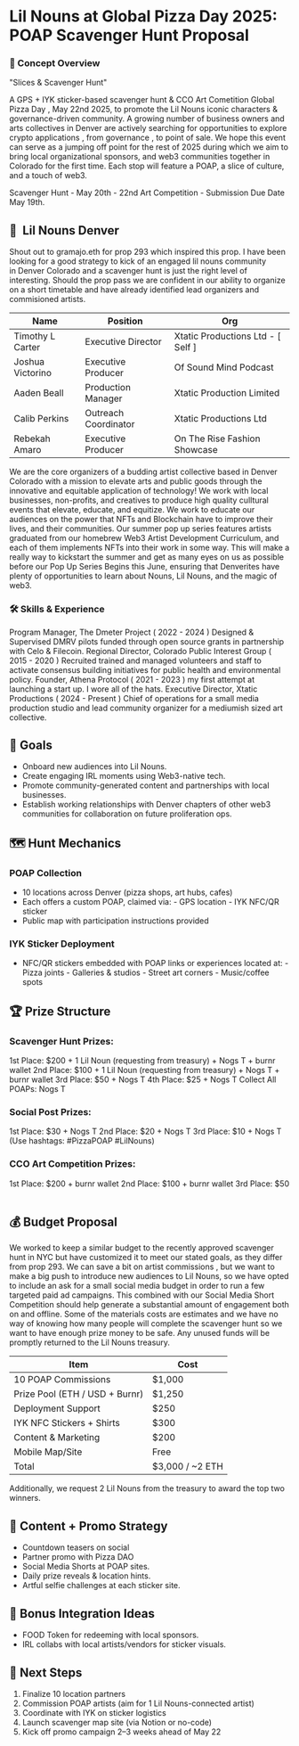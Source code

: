 # Lil Nouns at Global Pizza Day 2025: POAP Scavenger Hunt Proposal


### 🧠 Concept Overview 
"Slices & Scavenger Hunt"

A GPS + IYK sticker-based scavenger hunt & CCO Art Cometition Global Pizza Day , May 22nd 2025, to promote the Lil Nouns iconic characters & governance-driven community.
A growing number of business owners and arts collectives in Denver are actively searching for opportunities to explore crypto applications , from governance , to point of sale. We hope this event can serve as a jumping off point for the rest of 2025 during which we aim to bring local organizational sponsors, and web3 communities together in Colorado for the first time. 
Each stop will feature a POAP, a slice of culture, and a touch of web3.

Scavenger Hunt - May 20th - 22nd
Art Competition - Submission Due Date May 19th.

## 🥰  Lil Nouns Denver ##
Shout out to gramajo.eth for prop 293 which inspired this prop. I have been looking for a good strategy to kick of an engaged lil nouns community  
in Denver Colorado and a scavenger hunt is just the right level of interesting. Should the prop pass we are confident in our ability to organize on a 
short timetable and have already identified lead organizers and commisioned artists.

| Name              | Position            | Org                                           |
|-------------------|---------------------|-----------------------------------------------|
| Timothy L Carter  | Executive Director  | Xtatic Productions Ltd - [ Self ]             |
| Joshua Victorino  | Executive Producer  | Of Sound Mind Podcast                         |
| Aaden Beall       | Production Manager  | Xtatic Production Limited                     |
| Calib Perkins     | Outreach Coordinator| Xtatic Productions Ltd                        |
| Rebekah Amaro     | Executive Producer  | On The Rise Fashion Showcase                  |

We are the core organizers of a budding artist collective based in Denver Colorado with a mission to elevate arts and public goods through the innovative
and equitable application of technology! We work with local businesses, non-profits, and creatives to produce high quality culltural events that elevate, 
educate, and equitize. We work to educate our audiences on the power that NFTs and Blockchain have to improve their lives, and their communities. Our summer pop up 
series features artists graduated from our homebrew Web3 Artist Development Curriculum, and each of them implements NFTs into their work in some way. This will make a really 
way to kickstart the summer and get as many eyes on us as possible before our Pop Up Series Begins this June, ensuring that Denverites have plenty of opportunities to learn about 
Nouns, Lil Nouns, and the magic of web3. 


### 🛠 Skills & Experience ###
Program Manager, The Dmeter Project ( 2022 - 2024 ) Designed & Supervised DMRV pilots funded through open source grants in partnership with Celo & Filecoin. 
Regional Director, Colorado Public Interest Group ( 2015 - 2020 ) Recruited trained and managed volunteers and staff to activate consensus building initiatives for public health and environmental policy. 
Founder, Athena Protocol ( 2021 - 2023 ) my first attempt at launching a start up. I wore all of the hats. 
Executive Director, Xtatic Productions ( 2024 - Present ) Chief of operations for a small media production studio and lead community organizer for a mediumish sized art collective. 



## 🎯 Goals ##
- Onboard new audiences into Lil Nouns.
- Create engaging IRL moments using Web3-native tech.
- Promote community-generated content and partnerships with local businesses.
- Establish working relationships with Denver chapters of other web3 communities
  for collaboration on future proliferation ops.



## 🗺 Hunt Mechanics ##
### POAP Collection ###
- 10 locations across Denver (pizza shops, art hubs, cafes)
- Each offers a custom POAP, claimed via:
      - GPS location
      - IYK NFC/QR sticker
- Public map with participation instructions provided

### IYK Sticker Deployment ###
- NFC/QR stickers embedded with POAP links or experiences located at:
      - Pizza joints
      - Galleries & studios
      - Street art corners
      - Music/coffee spots




## 🏆 Prize Structure

### Scavenger Hunt Prizes:
1st Place: $200 + 1 Lil Noun (requesting from treasury) + Nogs T + burnr wallet
2nd Place: $100 + 1 Lil Noun (requesting from treasury) + Nogs T + burnr wallet
3rd Place: $50 + Nogs T 
4th Place: $25 + Nogs T 
Collect All POAPs: Nogs T

### Social Post Prizes:
1st Place: $30 + Nogs T 
2nd Place: $20 + Nogs T 
3rd Place: $10 + Nogs T
(Use hashtags: #PizzaPOAP #LilNouns)

### CCO Art Competition Prizes:
1st Place: $200 + burnr wallet
2nd Place: $100 + burnr wallet
3rd Place: $50   



## 💰 Budget Proposal
We worked to keep a similar budget to the recently approved scavenger hunt in NYC but have customized it to meet our stated goals, 
as they differ from prop 293. We can save a bit on artist commissions , but we want to make a big push to introduce new audiences to Lil Nouns, 
so we have opted to include an ask for a small social media budget in order to run a few targeted paid ad campaigns. This combined with our Social Media Short 
Competition should help generate a substantial amount of engagement both on and offline. Some of the materials costs are estimates and we have no way of knowing 
how many people will complete the scavenger hunt so we want to have enough prize money to be safe. Any unused funds will be promptly returned to the Lil Nouns treasury.

|  Item   |      Cost       |
| ------------------- | ----------------- |
| 10 POAP Commissions    |   $1,000     |
| Prize Pool (ETH / USD + Burnr)   | $1,250   |
| Deployment Support |  $250  |
| IYK NFC Stickers + Shirts |  $300  |
| Content & Marketing |  $200  |
| Mobile Map/Site |  Free  |
|  Total  |  $3,000 / ~2 ETH  |
Additionally, we request 2 Lil Nouns from the treasury to award the top two winners.


## 🤳 Content + Promo Strategy
- Countdown teasers on social
- Partner promo with Pizza DAO 
- Social Media Shorts at POAP sites.
- Daily prize reveals & location hints.
- Artful selfie challenges at each sticker site.



## 🔗 Bonus Integration Ideas
- FOOD Token for redeeming with local sponsors.
- IRL collabs with local artists/vendors for sticker visuals.



## 📍 Next Steps
1. Finalize 10 location partners
2. Commission POAP artists (aim for 1 Lil Nouns-connected artist)
3. Coordinate with IYK on sticker logistics
4. Launch scavenger map site (via Notion or no-code)
5. Kick off promo campaign 2–3 weeks ahead of May 22

